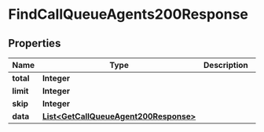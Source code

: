 

# FindCallQueueAgents200Response


## Properties

| Name | Type | Description | Notes |
|------------ | ------------- | ------------- | -------------|
|**total** | **Integer** |  |  |
|**limit** | **Integer** |  |  |
|**skip** | **Integer** |  |  |
|**data** | [**List&lt;GetCallQueueAgent200Response&gt;**](GetCallQueueAgent200Response.md) |  |  |



